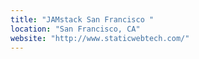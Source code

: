 ```yaml
---
title: "JAMstack San Francisco "
location: "San Francisco, CA"
website: "http://www.staticwebtech.com/"
---
```

